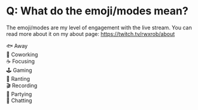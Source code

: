 # Q: What do the emoji/modes mean?

The emoji/modes are my level of engagement with the live stream. You can
read more about it on my about page: <https://twitch.tv/rwxrob/about>

🐟 Away  
🏢 Coworking  
☕ Focusing  
🕹️  Gaming  
🤬 Ranting  
🎬 Recording  
🎉 Partying  
💬 Chatting  
